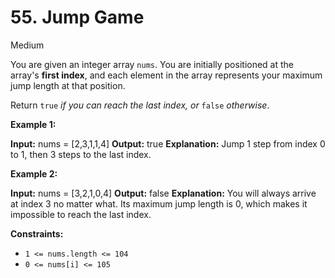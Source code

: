 # 55. Jump Game

Medium

You are given an integer array `nums`. You are initially positioned at the array's **first index**, and each element in the array represents your maximum jump length at that position.

Return `true` _if you can reach the last index, or_ `false` _otherwise_.

**Example 1:**

**Input:** nums = [2,3,1,1,4]
**Output:** true
**Explanation:** Jump 1 step from index 0 to 1, then 3 steps to the last index.

**Example 2:**

**Input:** nums = [3,2,1,0,4]
**Output:** false
**Explanation:** You will always arrive at index 3 no matter what. Its maximum jump length is 0, which makes it impossible to reach the last index.

**Constraints:**

- `1 <= nums.length <= 104`
- `0 <= nums[i] <= 105`